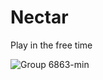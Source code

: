 # Nectar
 
 Play in the free time 
 
![Group 6863-min](https://user-images.githubusercontent.com/41929096/173210803-722c9ca7-e9af-4184-8478-ad68ecb7b831.png)
